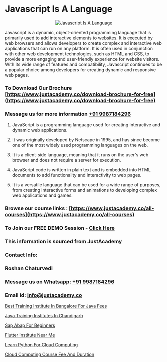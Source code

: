 # Javascript Is A Language

<p align="center">
  <a href="https://justacademy.co/course-detail/javascript-training">
    <img src="https://justacademy.co/storage2/course_image/1676636853_course_image.webp" alt="Javascript Is A Language">
  </a>
</p>


Javascript is a dynamic, object-oriented programming language that is primarily used to add interactive elements to websites. It is executed by web browsers and allows developers to create complex and interactive web applications that can run on any platform. It is often used in conjunction with other web development technologies, such as HTML and CSS, to provide a more engaging and user-friendly experience for website visitors. With its wide range of features and compatibility, Javascript continues to be a popular choice among developers for creating dynamic and responsive web pages.
### To Download Our Brochure [https://www.justacademy.co/download-brochure-for-free](https://www.justacademy.co/download-brochure-for-free)
### Message us for more information [+91 9987184296](https://api.whatsapp.com/send?phone=919987184296)
1) JavaScript is a programming language used for creating interactive and dynamic web applications.

2) It was originally developed by Netscape in 1995, and has since become one of the most widely used programming languages on the web.

3) It is a client-side language, meaning that it runs on the user's web browser and does not require a server for execution.

4) JavaScript code is written in plain text and is embedded into HTML documents to add functionality and interactivity to web pages.

5) It is a versatile language that can be used for a wide range of purposes, from creating interactive forms and animations to developing complex web applications and games.

### Browse our course links : [https://www.justacademy.co/all-courses](https://www.justacademy.co/all-courses) 
### To Join our FREE DEMO Session - [Click Here](https://www.justacademy.co/register-for-course-demo)


### This information is sourced from JustAcademy
### Contact Info:
### Roshan Chaturvedi
### Message us on Whatsapp: [+91 9987184296](https://api.whatsapp.com/send?phone=919987184296)
### Email id: [info@justacademy.co](mailto:info@justacademy.co)
                
[Best Training Institute In Bangalore For Java Fees](https://www.linkedin.com/pulse/best-training-institute-bangalore-java-fees-justacademy-liverpool-fkywf?trackingId=1OsENm2KOA90FGZV6ICIlg%3D%3D&lipi=urn%3Ali%3Apage%3Ad_flagship3_company_admin%3BeTOZKBOtR5Sz3gxxSDhWug%3D%3D)

[Java Training Institutes In Chandigarh](https://www.linkedin.com/pulse/java-training-institutes-chandigarh-justacademy-manchester-zre8f?trackingId=eIvISFbjG%2BewpdPaAESr4w%3D%3D&lipi=urn%3Ali%3Apage%3Ad_flagship3_company_admin%3BonfNNyQQRXKvud4lFfnrRQ%3D%3D)

[Sap Abap For Beginners](https://medium.com/@shivamja27/sap-abap-for-beginners-6b1d97294496)

[Flutter Institute Near Me](https://medium.com/@prempja40/flutter-institute-near-me-96305658b8a2)

[Learn Python For Cloud Computing](https://justacademyin.github.io/justacademy/learn-python-for-cloud-computing)

[Cloud Computing Course Fee And Duration](https://justacademyin.github.io/justacademy/cloud-computing-course-fee-and-duration)

